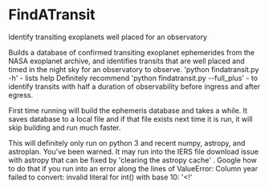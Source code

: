 # FindATransit
Identify transiting exoplanets well placed for an observatory

Builds a database of confirmed transiting exoplanet ephemerides from the NASA exoplanet archive, and identifies transits that are well placed and timed in the night sky for an observatory to observe.
'python findatransit.py -h' - lists help
Definitely recommend 
'python findatransit.py --full_plus' - to identify transits with half a duration of observability before ingress and after egress.

First time running will build the ephemeris database and takes a while.  It saves database to a local file and if that file exists next time it is run, it will skip building and run much faster.

This will definitely only run on python 3 and recent numpy, astropy, and astroplan.  You've been warned.  It may run into the IERS file download issue with astropy that can be fixed by 'clearing the astropy cache' . Google how to do that if you run into an error along the lines of ValueError: Column year failed to convert: invalid literal for int() with base 10: '<!'
